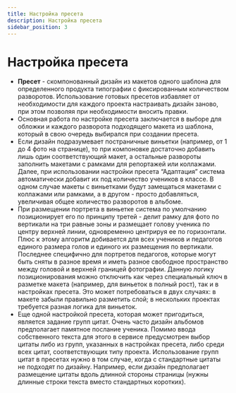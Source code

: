 ```yaml
---
title: Настройка пресета
description: Настройка пресета
sidebar_position: 3
---
```

# Настройка пресета

* __Пресет__ - скомпонованный дизайн из макетов одного шаблона для определенного продукта типографии с фиксированным количеством разворотов. Использование готовых пресетов избавляет от необходимости для каждого проекта настраивать дизайн заново, при этом позволяя при необходимости вносить правки.
* Основная работа по настройке пресета заключается в выборе для обложки и каждого разворота подходящего макета из шаблона, который в свою очередь выбирался при создании пресета. 
* Если дизайн подразумевает постраничные виньетки (например, от 1 до 4 фото на странице), то при компоновке достаточно добавить лишь один соответствующий макет, а остальные развороты заполнить макетами с рамками для репортажей или коллажами. Далее, при использовании настройки пресета “Адаптация” система автоматически добавит их под количество учеников в классе. В одном случае макеты с виньетками будут замещаться макетами с коллажами или рамками, а в другом - просто добавляться, увеличивая общее количество разворотов в альбоме.
* При размещении портрета в виньетке система по умолчанию позиционирует его по принципу третей - делит рамку для фото по вертикали на три равные зоны и размещает голову ученика по центру верхней линии, одновременно центрируя ее по горизонтали. Плюс к этому алгоритм добивается для всех учеников и педагогов единого размера голов и единого их размещения по вертикали. Последнее специфично для портретов педагогов, которые могут быть сняты в разное время и иметь разное свободное пространство между головой и верхней границей фотографии. Данную логику позиционирования можно отключить как через специальный ключ в разметке макета (например, для виньеток в полный рост), так и в настройках пресета. Это может потребоваться в двух случаях: в макете забыли правильно разметить слой; в нескольких проектах требуется разная логика для виньеток.
* Еще одной настройкой пресета, которая может пригодиться, является задание групп цитат. Очень часто дизайн альбомов предполагает памятное послание ученика. Помимо ввода собственного текста для этого в сервисе предусмотрен выбор цитаты либо из групп, указанных в настройках пресета, либо среди всех цитат, соответствующих типу проекта. Использование групп цитат в пресетах нужно в том случае, когда с стандартные цитаты не подходят по дизайну. Например, если дизайн предполагает размещение цитаты вдоль длинной стороны страницы (нужны длинные строки текста вместо стандартных коротких).
